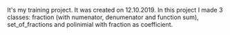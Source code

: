 It's my training project. It was created on 12.10.2019. 
In this project I made 3 classes: fraction (with numenator, denumenator and function sum), set_of_fractions and polinimial with fraction as coefficient. 
